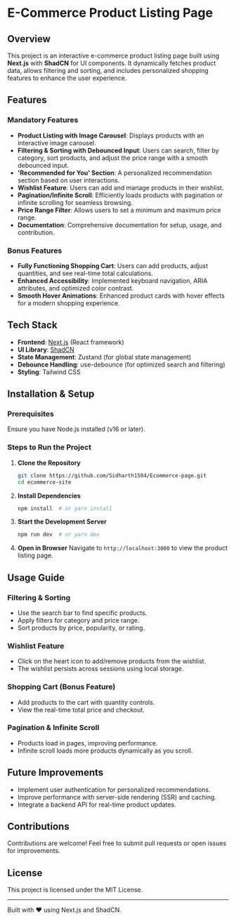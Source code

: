 # E-Commerce Product Listing Page

## Overview
This project is an interactive e-commerce product listing page built using **Next.js** with **ShadCN** for UI components. It dynamically fetches product data, allows filtering and sorting, and includes personalized shopping features to enhance the user experience.

## Features
### **Mandatory Features**
- **Product Listing with Image Carousel**: Displays products with an interactive image carousel.
- **Filtering & Sorting with Debounced Input**: Users can search, filter by category, sort products, and adjust the price range with a smooth debounced input.
- **'Recommended for You' Section**: A personalized recommendation section based on user interactions.
- **Wishlist Feature**: Users can add and manage products in their wishlist.
- **Pagination/Infinite Scroll**: Efficiently loads products with pagination or infinite scrolling for seamless browsing.
- **Price Range Filter**: Allows users to set a minimum and maximum price range.
- **Documentation**: Comprehensive documentation for setup, usage, and contribution.

### **Bonus Features**
- **Fully Functioning Shopping Cart**: Users can add products, adjust quantities, and see real-time total calculations.
- **Enhanced Accessibility**: Implemented keyboard navigation, ARIA attributes, and optimized color contrast.
- **Smooth Hover Animations**: Enhanced product cards with hover effects for a modern shopping experience.

## Tech Stack
- **Frontend**: [Next.js](https://nextjs.org/) (React framework)
- **UI Library**: [ShadCN](https://ui.shadcn.com/)
- **State Management**: Zustand (for global state management)
- **Debounce Handling**: use-debounce (for optimized search and filtering)
- **Styling**: Tailwind CSS

## Installation & Setup
### **Prerequisites**
Ensure you have Node.js installed (v16 or later).

### **Steps to Run the Project**
1. **Clone the Repository**
   ```bash
   git clone https://github.com/Sidharth1504/Ecommerce-page.git
   cd ecommerce-site
   ```

2. **Install Dependencies**
   ```bash
   npm install  # or yarn install
   ```

3. **Start the Development Server**
   ```bash
   npm run dev  # or yarn dev
   ```

4. **Open in Browser**
   Navigate to `http://localhost:3000` to view the product listing page.

## Usage Guide
### **Filtering & Sorting**
- Use the search bar to find specific products.
- Apply filters for category and price range.
- Sort products by price, popularity, or rating.

### **Wishlist Feature**
- Click on the heart icon to add/remove products from the wishlist.
- The wishlist persists across sessions using local storage.

### **Shopping Cart (Bonus Feature)**
- Add products to the cart with quantity controls.
- View the real-time total price and checkout.

### **Pagination & Infinite Scroll**
- Products load in pages, improving performance.
- Infinite scroll loads more products dynamically as you scroll.

## Future Improvements
- Implement user authentication for personalized recommendations.
- Improve performance with server-side rendering (SSR) and caching.
- Integrate a backend API for real-time product updates.

## Contributions
Contributions are welcome! Feel free to submit pull requests or open issues for improvements.

## License
This project is licensed under the MIT License.

---

Built with ❤️ using Next.js and ShadCN.